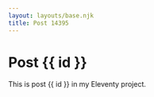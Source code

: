 ```yaml
---
layout: layouts/base.njk
title: Post 14395
---
```


# Post {{ id }}

This is post {{ id }} in my Eleventy project.
